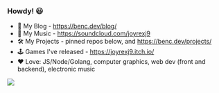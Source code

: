 ### Howdy! 😃

- 💬 My Blog - https://benc.dev/blog/  
- 🎹 My Music - https://soundcloud.com/joyrexj9  
- 🛠 My Projects - pinned repos below, and https://benc.dev/projects/
- 🕹 Games I've released - https://joyrexj9.itch.io/
- ❤ Love: JS/Node/Golang, computer graphics, web dev (front and backend), electronic music

![](https://github-readme-stats.vercel.app/api?username=benc-uk&show_icons=true)
